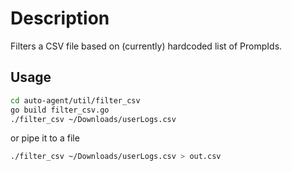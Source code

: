 # Description

Filters a CSV file based on (currently) hardcoded list of PrompIds.

## Usage

```sh
cd auto-agent/util/filter_csv
go build filter_csv.go
./filter_csv ~/Downloads/userLogs.csv
```

or pipe it to a file

```sh
./filter_csv ~/Downloads/userLogs.csv > out.csv
```
